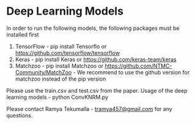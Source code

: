 # Deep Learning Models
In order to run the following models, the following packages must be installed first
1) TensorFlow - pip install Tensorflo or https://github.com/tensorflow/tensorflow
2) Keras - pip install Keras or https://github.com/keras-team/keras
3) Matchzoo - pip install Matchzoo or https://github.com/NTMC-Community/MatchZoo - We recommend to use the github version for matchzoo instead of the pip version

Please use the train.csv and test.csv from the paper.
Usage of the deep learning models - python ConvKNRM.py

Please contact Ramya Tekumalla - tramya457@gmail.com for any questions.
